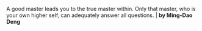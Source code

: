 A good master leads you to the true master within. Only that master, who is your own higher self, can adequately answer all questions. | **by Ming-Dao Deng**